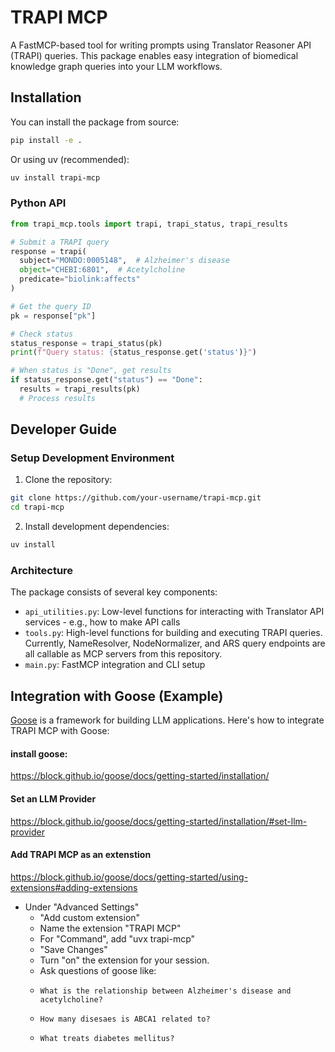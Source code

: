 # TRAPI MCP

A FastMCP-based tool for writing prompts using Translator Reasoner API (TRAPI) queries. 
This package enables easy integration of biomedical knowledge graph queries into your 
LLM workflows.

## Installation

You can install the package from source:

```bash
pip install -e .
```

Or using uv (recommended):

```bash
uv install trapi-mcp
```

### Python API

```python
from trapi_mcp.tools import trapi, trapi_status, trapi_results

# Submit a TRAPI query
response = trapi(
  subject="MONDO:0005148",  # Alzheimer's disease
  object="CHEBI:6801",  # Acetylcholine
  predicate="biolink:affects"
)

# Get the query ID
pk = response["pk"]

# Check status
status_response = trapi_status(pk)
print(f"Query status: {status_response.get('status')}")

# When status is "Done", get results
if status_response.get("status") == "Done":
  results = trapi_results(pk)
  # Process results
```

## Developer Guide

### Setup Development Environment

1. Clone the repository:

```bash
git clone https://github.com/your-username/trapi-mcp.git
cd trapi-mcp
```

2. Install development dependencies:

```bash
uv install
```

### Architecture

The package consists of several key components:

- `api_utilities.py`: Low-level functions for interacting with Translator API services - e.g., how to make API calls
- `tools.py`: High-level functions for building and executing TRAPI queries.  Currently, NameResolver, NodeNormalizer, 
and ARS query endpoints are all callable as MCP servers from this repository.
- `main.py`: FastMCP integration and CLI setup

## Integration with Goose (Example)

[Goose](https://github.com/GSK-AI/goose) is a framework for building LLM applications. 
Here's how to integrate TRAPI MCP with Goose:

#### install goose:
https://block.github.io/goose/docs/getting-started/installation/

#### Set an LLM Provider
https://block.github.io/goose/docs/getting-started/installation/#set-llm-provider

#### Add TRAPI MCP as an extenstion

https://block.github.io/goose/docs/getting-started/using-extensions#adding-extensions

- Under "Advanced Settings"
  - "Add custom extension"
  - Name the extension "TRAPI MCP"
  - For "Command", add "uvx trapi-mcp"
  - "Save Changes"
  - Turn "on" the extension for your session.
  - Ask questions of goose like:
  - ```text
    What is the relationship between Alzheimer's disease and acetylcholine?
    ```
  - ```text
    How many disesaes is ABCA1 related to?
    ```
  - ```text
    What treats diabetes mellitus?
    ```
